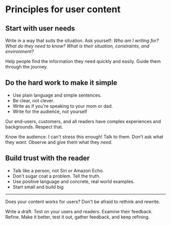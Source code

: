 Principles for user content
===========================

Start with user needs
---------------------

Write in a way that suits the situation. Ask yourself: *Who am I writing
for? What do they need to know? What is their situation, constraints,
and environment?*

Help people find the information they need quickly and easily. Guide
them through the journey.

Do the hard work to make it simple
----------------------------------

* Use plain language and simple sentences.
* Be clear, not clever.
* Write as if you're speaking to your mom or dad.
* Write for the audience, not yourself

Our end-users, customers, and all readers have complex experiences and
backgrounds. Respect that.

Know the audience. I can't stress this enough! Talk to them. Don't ask
what they *want*. Observe and give them what they *need*.

Build trust with the reader
---------------------------

* Talk like a person, not Siri or Amazon Echo.
* Don't sugar coat a problem. Tell the truth.
* Use positive language and concrete, real world examples.
* Start small and build big
-------------------------

Does your content works for users? Don't be afraid to rethink and
rewrite.

Write a draft. Test on your users and readers. Examine their feedback.
Refine. Make it better, test it out, gather feedback, and keep refining.
